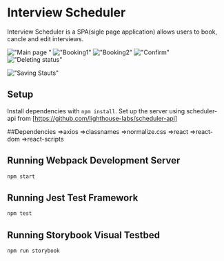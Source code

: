 # Interview Scheduler

Interview Scheduler is a SPA(sigle page application) allows users to book, cancle and edit interviews.

!["Main page "](https://github.com/Hongseoupyun/scheduler-Public-template/blob/master/docs/Main_page.png?raw=true)
!["Booking1"](https://github.com/Hongseoupyun/scheduler-Public-template/blob/master/docs/Booking%20a%20Interview.png?raw=true)
!["Booking2"](https://github.com/Hongseoupyun/scheduler-Public-template/blob/master/docs/Booking%20a%20interview2.png?raw=true)
!["Confirm"](https://github.com/Hongseoupyun/scheduler-Public-template/blob/master/docs/Confirm.png?raw=true)
!["Deleting status"](https://github.com/Hongseoupyun/scheduler-Public-template/blob/master/docs/Deleting%20status.png?raw=true)

!["Saving Stauts"](https://github.com/Hongseoupyun/scheduler-Public-template/blob/master/docs/Saving%20status.png?raw=true)


## Setup

Install dependencies with `npm install`.
Set up the server using scheduler-api from [https://github.com/lighthouse-labs/scheduler-api]

##Dependencies
=>axios
=>classnames
=>normalize.css
=>react
=>react-dom
=>react-scripts

## Running Webpack Development Server

```sh
npm start
```

## Running Jest Test Framework

```sh
npm test
```

## Running Storybook Visual Testbed

```sh
npm run storybook
```
